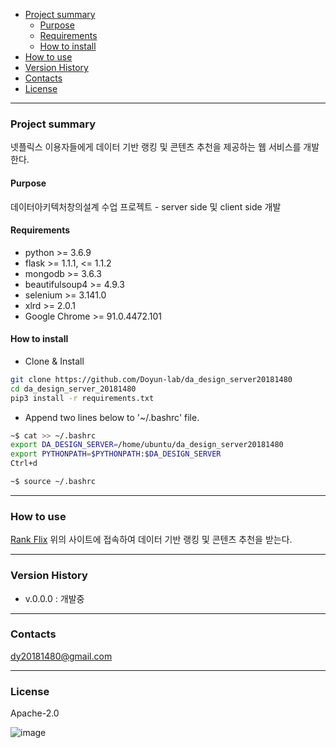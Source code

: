 - [Project summary](#da-design-server)
  - [Purpose](#purpose)
  - [Requirements](#requirements)
  - [How to install](#how-to-install)
- [How to use](#how-to-use)
- [Version History](#version-history)
- [Contacts](#contacts)
- [License](#license)

---

### Project summary
넷플릭스 이용자들에게 데이터 기반 랭킹 및 콘텐츠 추천을 제공하는 웹 서비스를 개발한다.

#### Purpose
데이터아키텍처창의설계 수업 프로젝트 - server side 및 client side 개발

#### Requirements

* python >= 3.6.9
* flask >= 1.1.1, <= 1.1.2
* mongodb >= 3.6.3
* beautifulsoup4 >= 4.9.3
* selenium >= 3.141.0
* xlrd >= 2.0.1
* Google Chrome >= 91.0.4472.101

#### How to install

* Clone & Install

```sh
git clone https://github.com/Doyun-lab/da_design_server20181480
cd da_design_server_20181480
pip3 install -r requirements.txt
```

* Append two lines below to '~/.bashrc' file.

```sh
~$ cat >> ~/.bashrc
export DA_DESIGN_SERVER=/home/ubuntu/da_design_server20181480
export PYTHONPATH=$PYTHONPATH:$DA_DESIGN_SERVER
Ctrl+d

~$ source ~/.bashrc
```

---

### How to use

[Rank Flix](http://54.180.151.149:11100/)
위의 사이트에 접속하여 데이터 기반 랭킹 및 콘텐츠 추천을 받는다.

---

### Version History

* v.0.0.0 : 개발중

---

### Contacts

dy20181480@gmail.com

---

### License

Apache-2.0

![image](https://user-images.githubusercontent.com/70316401/118920316-2b126180-b971-11eb-8a4a-9ffd7f7334b3.png)
